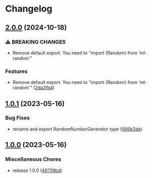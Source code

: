# Changelog

## [2.0.0](https://github.com/mljs/random/compare/v1.0.1...v2.0.0) (2024-10-18)


### ⚠ BREAKING CHANGES

* Remove default export. You need to "import {Random} from 'ml-random'"

### Features

* Remove default export. You need to "import {Random} from 'ml-random'" ([2da2fb4](https://github.com/mljs/random/commit/2da2fb498d04f14ba3c287540b5dc9e777a478d3))

## [1.0.1](https://github.com/mljs/random/compare/v1.0.0...v1.0.1) (2023-05-16)


### Bug Fixes

* rename and export RandomNumberGenerator type ([066b3de](https://github.com/mljs/random/commit/066b3dee1c64ca664fc679e30112a66656610e78))

## [1.0.0](https://github.com/mljs/random/compare/v0.5.0...v1.0.0) (2023-05-16)


### Miscellaneous Chores

* release 1.0.0 ([49739bd](https://github.com/mljs/random/commit/49739bdf08c3bb6fc7b83d04081a9fe3e8b83bba))
